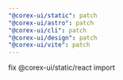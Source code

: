 ```yaml
---
"@corex-ui/static": patch
"@corex-ui/astro": patch
"@corex-ui/cli": patch
"@corex-ui/design": patch
"@corex-ui/vite": patch
---
```


fix @corex-ui/static/react import

